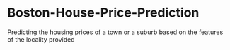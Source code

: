 # Boston-House-Price-Prediction
Predicting the housing prices of a town or a suburb based on the features of the locality provided

